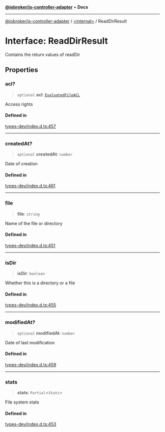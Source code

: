 [**@iobroker/js-controller-adapter**](../../README.md) • **Docs**

***

[@iobroker/js-controller-adapter](../../globals.md) / [\<internal\>](../README.md) / ReadDirResult

# Interface: ReadDirResult

Contains the return values of readDir

## Properties

### acl?

> `optional` **acl**: [`EvaluatedFileACL`](EvaluatedFileACL.md)

Access rights

#### Defined in

[types-dev/index.d.ts:457](https://github.com/ioBroker/ioBroker.js-controller/blob/664d3c56250ad4e09c02e3cf6b90746a581d9f55/packages/types-dev/index.d.ts#L457)

***

### createdAt?

> `optional` **createdAt**: `number`

Date of creation

#### Defined in

[types-dev/index.d.ts:461](https://github.com/ioBroker/ioBroker.js-controller/blob/664d3c56250ad4e09c02e3cf6b90746a581d9f55/packages/types-dev/index.d.ts#L461)

***

### file

> **file**: `string`

Name of the file or directory

#### Defined in

[types-dev/index.d.ts:451](https://github.com/ioBroker/ioBroker.js-controller/blob/664d3c56250ad4e09c02e3cf6b90746a581d9f55/packages/types-dev/index.d.ts#L451)

***

### isDir

> **isDir**: `boolean`

Whether this is a directory or a file

#### Defined in

[types-dev/index.d.ts:455](https://github.com/ioBroker/ioBroker.js-controller/blob/664d3c56250ad4e09c02e3cf6b90746a581d9f55/packages/types-dev/index.d.ts#L455)

***

### modifiedAt?

> `optional` **modifiedAt**: `number`

Date of last modification

#### Defined in

[types-dev/index.d.ts:459](https://github.com/ioBroker/ioBroker.js-controller/blob/664d3c56250ad4e09c02e3cf6b90746a581d9f55/packages/types-dev/index.d.ts#L459)

***

### stats

> **stats**: `Partial`\<`Stats`\>

File system stats

#### Defined in

[types-dev/index.d.ts:453](https://github.com/ioBroker/ioBroker.js-controller/blob/664d3c56250ad4e09c02e3cf6b90746a581d9f55/packages/types-dev/index.d.ts#L453)
